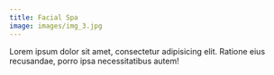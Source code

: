 ```yaml
---
title: Facial Spa
image: images/img_3.jpg
---
```

Lorem ipsum dolor sit amet, consectetur adipisicing elit. Ratione eius recusandae, porro ipsa necessitatibus autem!
